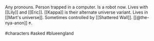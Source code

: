 Any pronouns. Person trapped in a computer. Is a robot now. Lives with [[Lily]] and [[Eric]]. [[Kappa]] is their alternate universe variant. Lives in [[Mart's universe]]. Sometimes controlled by [[Shattered Wall]]. [[@the-nya-anon]]
ᰉ.

#characters #asked #blueengland 